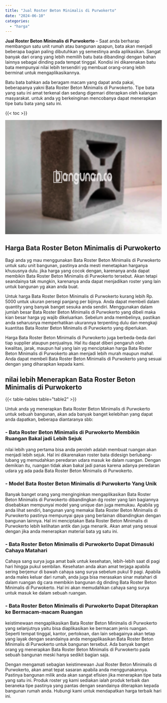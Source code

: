 ```yaml
---
title: "Jual Roster Beton Minimalis di Purwokerto"
date: "2024-06-10"
categories: 
  - "harga"
---
```


**Jual Roster Beton Minimalis di Purwokerto** – Saat anda berharap membangun satu unit rumah atau bangunan apapun, bata akan menjadi beberapa bagian paling dibutuhkan yg semestinya anda aplikasikan. Sangat banyak dari orang yang lebih memilih batu bata dibandingi dengan bahan lainnya sebagai dinding pada tempat tinggal. Kondisi ini dikarenakan batu bata mempunyai nilai lebih tersendiri yg membuat orang-orang lebih berminat untuk mengaplikasikannya.

Batu bata bahkan ada beragam macam yang dapat anda pakai, beberapanya yakni Bata Roster Beton Minimalis di Purwokerto. Tipe bata yang satu ini amat terkenal dan sedang digemari diterapkan oleh kalangan masyarakat. untuk anda yg berkeinginan mencobanya dapat menerapkan tipe batu bata yang satu ini.

{{< toc >}}

![Jual Roster Beton Minimalis di Purwokerto](/images/bata-roster-minimalis-25.png)

## Harga Bata Roster Beton Minimalis di Purwokerto

Bagi anda yg mau menggunakan Bata Roster Beton Minimalis di Purwokerto untuk satu unit bangunan, pastinya anda mesti menetapkan harganya khususnya dulu. jika harga yang cocok dengan, karenanya anda dapat membikin Bata Roster Beton Minimalis di Purwokerto tersebut. Akan tetapi seandainya tak mungkin, karenanya anda dapat menjadikan roster yang lain untuk bangunan yg akan anda buat.

Untuk harga Bata Roster Beton Minimalis di Purwokerto kurang lebih Rp. 5000 untuk ukuran persegi panjang per bijinya. Anda dapat membeli dalam quantity yang banyak banget sesuka anda sendiri. Menggunakan dalam jumlah besar Bata Roster Beton Minimalis di Purwokerto yang dibeli maka kian besar harga yg wajib dikeluarkan. Sebelum anda membelinya, pastikan anda seharusnya memperhatikan ukurannya terpenting dulu dan mengkaji kuantitas Bata Roster Beton Minimalis di Purwokerto yang diperlukan.

Harga Bata Roster Beton Minimalis di Purwokerto juga berbeda-beda dari tiap supplier ataupun penjualnya. Hal itu dapat diberi pengaruh oleh kwalitas, jarak, maupun hal yang lain yg menciptakan harga Bata Roster Beton Minimalis di Purwokerto akan menjadi lebih murah maupun mahal. Anda dapat membeli Bata Roster Beton Minimalis di Purwokerto yang sesuai dengan yang diharapkan kepada kami.

## nilai lebih Menerapkan Bata Roster Beton Minimalis di Purwokerto

{{< table-tables table="table2" >}}

Untuk anda yg menerapkan Bata Roster Beton Minimalis di Purwokerto untuk sebuah bangunan, akan ada banyak banget kelebihan yang dapat anda dapatkan, beberapa diantaranya sbb:

### \- Bata Roster Beton Minimalis di Purwokerto Membikin Ruangan Bakal jadi Lebih Sejuk

nilai lebih yang pertama bisa anda peroleh adalah membuat ruangan akan menjadi lebih sejuk. Hal ini dikarenakan roster bata didesign berlubang-lubang yg memudahkan peredaran udara masuk ke dalam ruangan. Dengan demikian itu, ruangan tidak akan bakal jadi panas karena adanya peredaran udara yg ada pada Bata Roster Beton Minimalis di Purwokerto.

### \- Model Bata Roster Beton Minimalis di Purwokerto Yang Unik

Banyak banget orang yang menginginkan mengaplikasikan Bata Roster Beton Minimalis di Purwokerto dibandingkan dg roster yang lain bagiannya disebabkan mempunyai model yang unique dan juga memukau. Apabila yg anda lihat sendiri, bangunan yang memakai Bata Roster Beton Minimalis di Purwokerto pastinya mempunyai gaya yang berlainan dibandingkan dengan bangunan lainnya. Hal ini menciptakan Bata Roster Beton Minimalis di Purwokerto lebih kelihatan antik dan juga menarik. Akan amat yang sesuai dengan jika anda menerapkan material bata yg satu ini.

### \- Bata Roster Beton Minimalis di Purwokerto Dapat Dimasuki Cahaya Matahari

Cahaya sang surya juga amat baik untuk kesehatan, lebih-lebih saat di pagi hari hingga pukul sembilan. Kesehatan anda akan amat terjaga apabila sering berjemur di bawah cahaya sang surya sebelum pukul 9 pagi. Apabila anda males keluar dari rumah, anda juga bisa merasakan sinar matahari di dalam ruangan dg cara membikin bangunan dg dinding Bata Roster Beton Minimalis di Purwokerto. Hal ini akan memudahkan cahaya sang surya untuk masuk ke dalam sebuah ruangan.

### \- Bata Roster Beton Minimalis di Purwokerto Dapat Diterapkan ke Bermacam-macam Ruangan

keistimewaan mengaplikasikan Bata Roster Beton Minimalis di Purwokerto yang selanjutnya yaitu bisa diaplikasikan ke bermacam jenis ruangan. Seperti tempat tinggal, kantor, pertokoan, dan lain sebagainya akan tetap yang layak dengan seandainya anda mengaplikasikan Bata Roster Beton Minimalis di Purwokerto untuk bangunan tersebut. Ada banyak banget orang yg menerapkan Bata Roster Beton Minimalis di Purwokerto pada sebuah bangunan meski hanya sedikit bagian saja.

Dengan mengamati sebagian keistimewaan Jual Roster Beton Minimalis di Purwokerto, akan amat tepat sasaran apabila anda menggunakannya. Pastinya bangunan milik anda akan sangat efisien jika menerapkan tipe bata yang satu ini. Produk roster yg kami sediakan ialah produk terbaik dan beraneka tipe pastinya yang pantas dengan seandainya diterapkan kepada bangunan rumah anda. Hubungi kami untuk mendapatkan harga terbaik hari ini.
